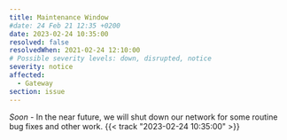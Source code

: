 ```yaml
---
title: Maintenance Window
#date: 24 Feb 21 12:35 +0200
date: 2023-02-24 10:35:00
resolved: false
resolvedWhen: 2021-02-24 12:10:00
# Possible severity levels: down, disrupted, notice
severity: notice
affected:
  - Gateway
section: issue
---
```


*Soon* - In the near future, we will shut down our network for some routine bug fixes and other work. {{< track "2023-02-24 10:35:00" >}}
